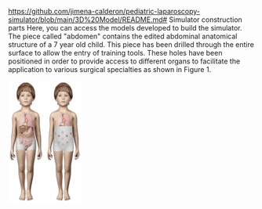 https://github.com/jimena-calderon/pediatric-laparoscopy-simulator/blob/main/3D%20Model/README.md# Simulator construction parts
Here, you can access the models developed to build the simulator. The piece called "abdomen" contains the edited abdominal anatomical structure of a 7 year old child. This piece has been drilled through the entire surface to allow the entry of training tools. These holes have been positioned in order to provide access to different organs to facilitate the application to various surgical specialties as shown in Figure 1.

<img src="Images/Hole Positioning.png" width="150" height="250">
